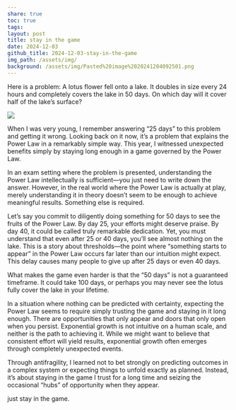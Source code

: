 ```yaml
---
share: true
toc: true
tags: 
layout: post
title: stay in the game
date: 2024-12-03
github_title: 2024-12-03-stay-in-the-game
img_path: /assets/img/
background: /assets/img/Pasted%20image%2020241204092501.png
---
```

Here is a problem:
A lotus flower fell onto a lake. It doubles in size every 24 hours and completely covers the lake in 50 days. On which day will it cover half of the lake’s surface?

![](../../../../../assets/img/Pasted%20image%2020241204092501.png)

When I was very young, I remember answering “25 days” to this problem and getting it wrong. Looking back on it now, it’s a problem that explains the Power Law in a remarkably simple way. This year, I witnessed unexpected benefits simply by staying long enough in a game governed by the Power Law.

In an exam setting where the problem is presented, understanding the Power Law intellectually is sufficient—you just need to write down the answer. However, in the real world where the Power Law is actually at play, merely understanding it in theory doesn’t seem to be enough to achieve meaningful results. Something else is required.

Let’s say you commit to diligently doing something for 50 days to see the fruits of the Power Law. By day 25, your efforts might deserve praise. By day 40, it could be called truly remarkable dedication. Yet, you must understand that even after 25 or 40 days, you’ll see almost nothing on the lake. This is a story about thresholds—the point where “something starts to appear” in the Power Law occurs far later than our intuition might expect. This delay causes many people to give up after 25 days or even 40 days.

What makes the game even harder is that the “50 days” is not a guaranteed timeframe. It could take 100 days, or perhaps you may never see the lotus fully cover the lake in your lifetime.

In a situation where nothing can be predicted with certainty, expecting the Power Law seems to require simply trusting the game and staying in it long enough. There are opportunities that only appear and doors that only open when you persist. Exponential growth is not intuitive on a human scale, and neither is the path to achieving it. While we might want to believe that consistent effort will yield results, exponential growth often emerges through completely unexpected events.

Through antifragility, I learned not to bet strongly on predicting outcomes in a complex system or expecting things to unfold exactly as planned. Instead, it’s about staying in the game I trust for a long time and seizing the occasional “hubs” of opportunity when they appear.

just stay in the game.
